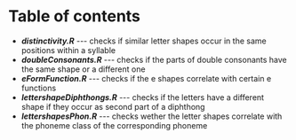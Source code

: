 # Table of contents

- ***distinctivity.R*** --- checks if similar letter shapes occur in the same positions within a syllable  
- ***doubleConsonants.R*** --- checks if the parts of double consonants have the same shape or a different one  
- ***eFormFunction.R*** --- checks if the e shapes correlate with certain e functions  
- ***lettershapeDiphthongs.R*** --- checks if the letters have a different shape if they occur as second part of a diphthong  
- ***lettershapesPhon.R*** --- checks wether the letter shapes correlate with the phoneme class of the corresponding phoneme  

